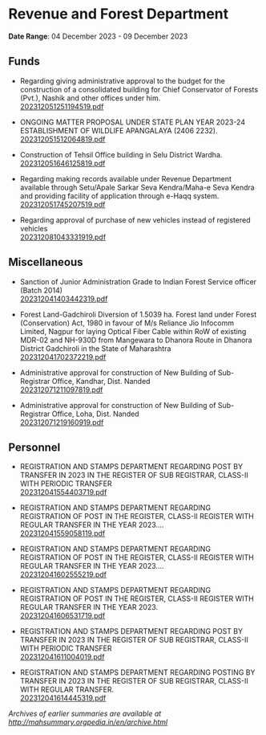 # Revenue and Forest Department

**Date Range**: 04 December 2023 - 09 December 2023


## Funds
- Regarding giving administrative approval to the budget for the construction of a consolidated building for Chief Conservator of Forests (Pvt.), Nashik and other offices under him.\
  [202312051251194519.pdf](https://gr.maharashtra.gov.in/Site/Upload/Government%20Resolutions/English/202312051251194519.pdf)

- ONGOING MATTER PROPOSAL UNDER STATE PLAN YEAR 2023-24 ESTABLISHMENT OF WILDLIFE APANGALAYA (2406 2232).\
  [202312051512064819.pdf](https://gr.maharashtra.gov.in/Site/Upload/Government%20Resolutions/English/202312051512064819.pdf)

- Construction of Tehsil Office building in Selu District Wardha.\
  [202312051646125819.pdf](https://gr.maharashtra.gov.in/Site/Upload/Government%20Resolutions/English/202312051646125819.pdf)

- Regarding making records available under Revenue Department available through Setu/Apale Sarkar Seva Kendra/Maha-e Seva Kendra and providing facility of application through e-Haqq system.\
  [202312051745207519.pdf](https://gr.maharashtra.gov.in/Site/Upload/Government%20Resolutions/English/202312051745207519.pdf)

- Regarding approval of purchase of new vehicles instead of registered vehicles\
  [202312081043331919.pdf](https://gr.maharashtra.gov.in/Site/Upload/Government%20Resolutions/English/202312081043331919.pdf)

## Miscellaneous
- Sanction of Junior Administration Grade to Indian Forest Service officer (Batch 2014)\
  [202312041403442319.pdf](https://gr.maharashtra.gov.in/Site/Upload/Government%20Resolutions/English/202312041403442319.pdf)

- Forest Land-Gadchiroli Diversion of 1.5039 ha. Forest land under Forest (Conservation) Act, 1980 in favour of M/s Reliance Jio Infocomm Limited, Nagpur for laying Optical Fiber Cable within RoW of existing MDR-02 and NH-930D from Mangewara to Dhanora Route in Dhanora District Gadchiroli in the State of Maharashtra\
  [202312041702372219.pdf](https://gr.maharashtra.gov.in/Site/Upload/Government%20Resolutions/English/202312041702372219.pdf)

- Administrative approval for construction of New Building of Sub- Registrar Office, Kandhar, Dist. Nanded\
  [202312071211097819.pdf](https://gr.maharashtra.gov.in/Site/Upload/Government%20Resolutions/English/202312071211097819.pdf)

- Administrative approval for construction of New Building of Sub- Registrar Office, Loha, Dist. Nanded\
  [202312071219160919.pdf](https://gr.maharashtra.gov.in/Site/Upload/Government%20Resolutions/English/202312071219160919.pdf)

## Personnel
- REGISTRATION AND STAMPS DEPARTMENT REGARDING POST BY TRANSFER IN 2023 IN THE REGISTER OF SUB REGISTRAR, CLASS-II WITH PERIODIC TRANSFER\
  [202312041554403719.pdf](https://gr.maharashtra.gov.in/Site/Upload/Government%20Resolutions/English/202312041554403719.pdf)

- REGISTRATION AND STAMPS DEPARTMENT REGARDING REGISTRATION OF POST IN THE REGISTER, CLASS-II REGISTER WITH REGULAR TRANSFER IN THE YEAR 2023....\
  [202312041559058119.pdf](https://gr.maharashtra.gov.in/Site/Upload/Government%20Resolutions/English/202312041559058119.pdf)

- REGISTRATION AND STAMPS DEPARTMENT REGARDING REGISTRATION OF POST IN THE REGISTER, CLASS-II REGISTER WITH REGULAR TRANSFER IN THE YEAR 2023....\
  [202312041602555219.pdf](https://gr.maharashtra.gov.in/Site/Upload/Government%20Resolutions/English/202312041602555219.pdf)

- REGISTRATION AND STAMPS DEPARTMENT REGARDING REGISTRATION OF POST IN THE REGISTER, CLASS-II REGISTER WITH REGULAR TRANSFER IN THE YEAR 2023.\
  [202312041606531719.pdf](https://gr.maharashtra.gov.in/Site/Upload/Government%20Resolutions/English/202312041606531719.pdf)

- REGISTRATION AND STAMPS DEPARTMENT REGARDING POST BY TRANSFER IN 2023 IN THE REGISTER OF SUB REGISTRAR, CLASS-II WITH PERIODIC TRANSFER\
  [202312041611004019.pdf](https://gr.maharashtra.gov.in/Site/Upload/Government%20Resolutions/English/202312041611004019.pdf)

- REGISTRATION AND STAMPS DEPARTMENT REGARDING POSTING BY TRANSFER IN 2023 IN THE REGISTER OF SUB REGISTRAR, CLASS-II WITH REGULAR TRANSFER.\
  [202312041614445319.pdf](https://gr.maharashtra.gov.in/Site/Upload/Government%20Resolutions/English/202312041614445319.pdf)


*Archives of earlier summaries are available at http://mahsummary.orgpedia.in/en/archive.html*